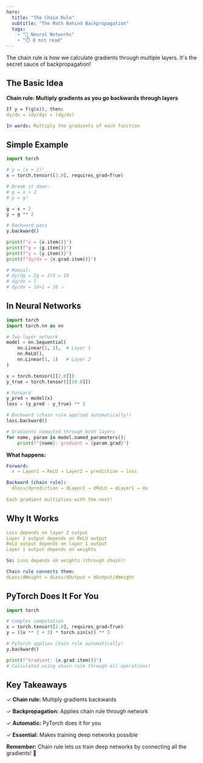 ```yaml
---
hero:
  title: "The Chain Rule"
  subtitle: "The Math Behind Backpropagation"
  tags:
    - "🧠 Neural Networks"
    - "⏱️ 8 min read"
---
```


The chain rule is how we calculate gradients through multiple layers. It's the secret sauce of backpropagation!

## The Basic Idea

**Chain rule: Multiply gradients as you go backwards through layers**

```yaml
If y = f(g(x)), then:
dy/dx = (dy/dg) × (dg/dx)

In words: Multiply the gradients of each function
```

## Simple Example

```python
import torch

# y = (x + 2)²
x = torch.tensor([3.0], requires_grad=True)

# Break it down:
# g = x + 2
# y = g²

g = x + 2
y = g ** 2

# Backward pass
y.backward()

print(f"x = {x.item()}")
print(f"g = {g.item()}")
print(f"y = {y.item()}")
print(f"dy/dx = {x.grad.item()}")

# Manual:
# dy/dg = 2g = 2×5 = 10
# dg/dx = 1
# dy/dx = 10×1 = 10 ✓
```

## In Neural Networks

```python
import torch
import torch.nn as nn

# Two-layer network
model = nn.Sequential(
    nn.Linear(1, 1),  # Layer 1
    nn.ReLU(),
    nn.Linear(1, 1)   # Layer 2
)

x = torch.tensor([[2.0]])
y_true = torch.tensor([[10.0]])

# Forward
y_pred = model(x)
loss = (y_pred - y_true) ** 2

# Backward (chain rule applied automatically!)
loss.backward()

# Gradients computed through both layers
for name, param in model.named_parameters():
    print(f"{name}: gradient = {param.grad}")
```

**What happens:**

```yaml
Forward:
  x → Layer1 → ReLU → Layer2 → prediction → loss

Backward (chain rule):
  dloss/dprediction → dLayer2 → dReLU → dLayer1 → dx
  
Each gradient multiplies with the next!
```

## Why It Works

```yaml
Loss depends on layer 2 output
Layer 2 output depends on ReLU output  
ReLU output depends on layer 1 output
Layer 1 output depends on weights

So: Loss depends on weights (through chain)!

Chain rule connects them:
dLoss/dWeight = dLoss/dOutput × dOutput/dWeight
```

## PyTorch Does It For You

```python
import torch

# Complex computation
x = torch.tensor([2.0], requires_grad=True)
y = ((x ** 2 + 3) * torch.sin(x)) ** 3

# PyTorch applies chain rule automatically!
y.backward()

print(f"Gradient: {x.grad.item()}")
# Calculated using chain rule through all operations!
```

## Key Takeaways

✓ **Chain rule:** Multiply gradients backwards

✓ **Backpropagation:** Applies chain rule through network

✓ **Automatic:** PyTorch does it for you

✓ **Essential:** Makes training deep networks possible

**Remember:** Chain rule lets us train deep networks by connecting all the gradients! 🎉
